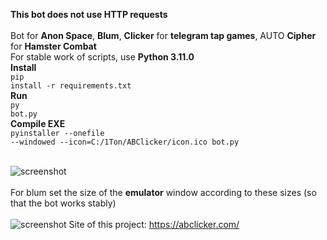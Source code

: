 <b>This bot does not use HTTP requests</b><br/><br/>
Bot for <b>Anon Space</b>, <b>Blum</b>, <b>Clicker</b> for <b>telegram tap games</b>, AUTO <b>Cipher</b> for <b>Hamster Combat</b><br/>
For stable work of scripts, use <b>Python 3.11.0</b><br/>
<b>Install</b><br/>
<code>pip install -r requirements.txt</code><br/>
<b>Run</b><br/>
<code>py bot.py</code><br/>
<b>Compile EXE</b><br/>
<code>pyinstaller --onefile --windowed --icon=C:/1Ton/ABClicker/icon.ico bot.py</code><br/><br/>

![screenshot](https://github.com/excroll/abclicker/blob/main/image.gif)
<br/><br/>
For blum set the size of the <b>emulator</b> window according to these sizes (so that the bot works stably)<br/><br/>
![screenshot](https://github.com/excroll/anon-blum-clicker-bot/blob/main/img/Blum_Opimal_Frame.png)
Site of this project:
https://abclicker.com/
